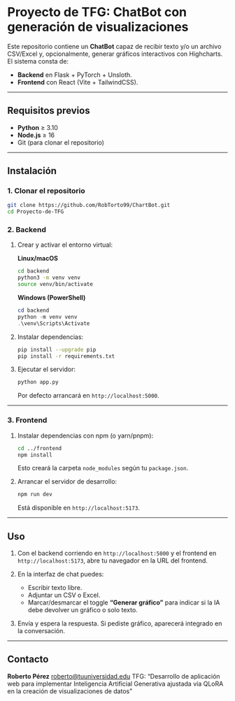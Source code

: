 # Proyecto de TFG: ChatBot con generación de visualizaciones

Este repositorio contiene un **ChatBot** capaz de recibir texto y/o un archivo CSV/Excel y, opcionalmente, generar gráficos interactivos con Highcharts. El sistema consta de:

* **Backend** en Flask + PyTorch + Unsloth.
* **Frontend** con React (Vite + TailwindCSS).

---

## Requisitos previos

* **Python** ≥ 3.10
* **Node.js** ≥ 16
* Git (para clonar el repositorio)

---

## Instalación

### 1. Clonar el repositorio

```bash
git clone https://github.com/RobTorto99/ChartBot.git
cd Proyecto-de-TFG
```

### 2. Backend

1. Crear y activar el entorno virtual:

   **Linux/macOS**

   ```bash
   cd backend
   python3 -m venv venv
   source venv/bin/activate
   ```

   **Windows (PowerShell)**

   ```powershell
   cd backend
   python -m venv venv
   .\venv\Scripts\Activate
   ```

2. Instalar dependencias:

   ```bash
   pip install --upgrade pip
   pip install -r requirements.txt
   ```

3. Ejecutar el servidor:

   ```bash
   python app.py
   ```

   Por defecto arrancará en `http://localhost:5000`.

---

### 3. Frontend

1. Instalar dependencias con npm (o yarn/pnpm):

   ```bash
   cd ../frontend
   npm install
   ```

   Esto creará la carpeta `node_modules` según tu `package.json`.

2. Arrancar el servidor de desarrollo:

   ```bash
   npm run dev
   ```

   Está disponible en `http://localhost:5173`.

---

## Uso

1. Con el backend corriendo en `http://localhost:5000` y el frontend en `http://localhost:5173`, abre tu navegador en la URL del frontend.
2. En la interfaz de chat puedes:

   * Escribir texto libre.
   * Adjuntar un CSV o Excel.
   * Marcar/desmarcar el toggle **“Generar gráfico”** para indicar si la IA debe devolver un gráfico o solo texto.
3. Envía y espera la respuesta. Si pediste gráfico, aparecerá integrado en la conversación.

---

## Contacto

**Roberto Pérez**
[roberto@tuuniversidad.edu](mailto:roberto7tortoledo@gmail.com)
TFG: “Desarrollo de aplicación web para implementar Inteligencia Artificial Generativa ajustada vía QLoRA en la creación de visualizaciones de datos”
